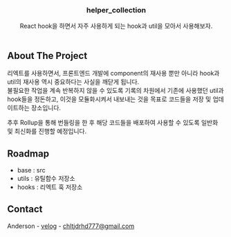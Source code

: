 <!-- PROJECT LOGO -->
<br />
<div align="center">
  <a href="https://github.com/othneildrew/Best-README-Template">
  </a>

  <h3 align="center">helper_collection</h3>

  <p align="center">
    React hook을 하면서 자주 사용하게 되는 hook과 util을 모아서 사용해보자.
    <br />
    <!-- <a href="https://github.com/othneildrew/Best-README-Template"><strong>Explore the docs »</strong></a> -->
    <!-- <br /> -->
    <br />
    <!-- <a href="https://github.com/othneildrew/Best-README-Template">View Demo</a>
    ·
    <a href="https://github.com/othneildrew/Best-README-Template/issues">Report Bug</a>
    ·
    <a href="https://github.com/othneildrew/Best-README-Template/issues">Request Feature</a> -->
  </p>
</div>

<!-- TABLE OF CONTENTS -->
<!-- <details>
  <summary>Table of Contents</summary>
  <ol>
    <li>
      <a href="#about-the-project">About The Project</a>
      <ul>
        <li><a href="#built-with">Built With</a></li>
      </ul>
    </li>
    <li>
      <a href="#getting-started">Getting Started</a>
      <ul>
        <li><a href="#prerequisites">Prerequisites</a></li>
        <li><a href="#installation">Installation</a></li>
      </ul>
    </li>
    <li><a href="#usage">Usage</a></li>
    <li><a href="#roadmap">Roadmap</a></li>
    <li><a href="#contributing">Contributing</a></li>
    <li><a href="#license">License</a></li>
    <li><a href="#contact">Contact</a></li>
    <li><a href="#acknowledgments">Acknowledgments</a></li>
  </ol>
</details> -->

<!-- ABOUT THE PROJECT -->

## About The Project

리엑트를 사용하면서, 프론트엔드 개발에 component의 재사용 뿐만 아니라 hook과 util의 재사용 역시 중요하다는 사실을 깨닫게 됩니다.
<br/>
불필요한 작업을 계속 반복하지 않을 수 있도록 기록의 차원에서 기존에 사용했던 util과 hook들을 정돈하고, 이것을 모듈화시켜서 내보내는 것을 목표로 코드들을 저장 및 업데이트하는 장소입니다.

추후 Rollup을 통해 번들링을 한 후 해당 코드들을 배포하여 사용할 수 있도록 일반화 및 최신화를 진행할 예정입니다.

## Roadmap

- base : src
- utils : 유틸함수 저장소
- hooks : 리엑트 훅 저장소

<!--
<p align="right">(<a href="#readme-top">back to top</a>)</p> -->

<!-- CONTRIBUTING -->

<!-- <p align="right">(<a href="#readme-top">back to top</a>)</p> -->

<!-- LICENSE -->

<!-- <p align="right">(<a href="#readme-top">back to top</a>)</p> -->

<!-- CONTACT -->

## Contact

Anderson - [velog](https://velog.io/@chltjdrhd777/posts) - chltjdrhd777@gmail.com

<!-- <p align="right">(<a href="#readme-top">back to top</a>)</p> -->
